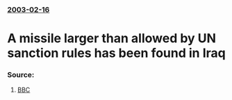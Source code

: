 ### [2003-02-16](/news/2003/02/16/index.md)

#  A missile larger than allowed by UN sanction rules has been found in Iraq 




### Source:

1. [BBC](http://news.bbc.co.uk/2/hi/middle_east/2755851.stm)
